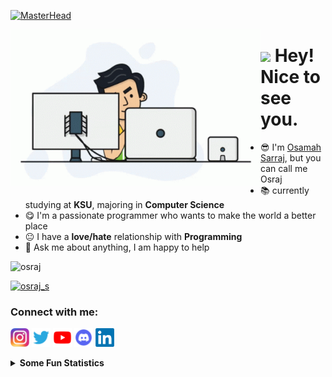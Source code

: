 <!--
This is my GitHub Profile Page README.md
-->

[//]: # ([Block] Header)
[![MasterHead](https://pbs.twimg.com/profile_banners/774519978179584001/1566690078/1080x360)](https://beacons.ai/osraj)

[//]: # ([Block] programmer gif)
<img align="left" alt="Coding" width="400" src="https://raw.githubusercontent.com/Osraj/Osraj/main/Assets/programmer.gif">

[//]: # ([Block] Greating)
<h1><img src="https://emojis.slackmojis.com/emojis/images/1531849430/4246/blob-sunglasses.gif?1531849430" width="30"/> Hey! Nice to see you. </h1>

[//]: # ([Block] About me)
- 😎 I'm [Osamah Sarraj](https://beacons.ai/osraj), but you can call me Osraj
- 📚 currently studying at **KSU**, majoring in **Computer Science**
- 😋 I'm a passionate programmer who wants to make the world a better place
- 😐 I have a **love/hate** relationship with **Programming**
- 💬 Ask me about anything, I am happy to help


[//]: # ([Block] GitHub Profile Views)
<p> <img src="https://komarev.com/ghpvc/?username=osraj&label=Profile%20views&color=0e75b6&style=flat" alt="osraj" /> </p>

[//]: # ([Block] Twitter Followers counter)
<p align="left"> <a href="https://twitter.com/osraj_s" target="blank"><img src="https://img.shields.io/twitter/follow/osraj_s?logo=twitter&style=for-the-badge" alt="osraj_s" /></a> </p>


[//]: # ([Block] Social Media)
<div>
<h3 align="left">Connect with me:</h3>
<p align="left">
<a href="https://www.instagram.com/osraj_s/" target="blank"><img src="https://raw.githubusercontent.com/Osraj/Osraj/main/Assets/instagram_logo.png" width="30" height="30" alt="Osraj_Instagram" /></a>
<a href="https://twitter.com/osraj_s" target="blank"><img src="https://raw.githubusercontent.com/Osraj/Osraj/main/Assets/twitter_logo.png" height="30" width="30" alt="Osraj_Twitter" /></a>
<a href="https://www.youtube.com/@osraj_tech" target="blank"><img src="https://raw.githubusercontent.com/Osraj/Osraj/main/Assets/youtube_logo.png" width="30" height="30" alt="Osraj_YouTube" /></a>
<a href="https://discord.gg/d4jQXAQ" target="blank"><img src="https://raw.githubusercontent.com/Osraj/Osraj/main/Assets/discord_logo.png" width="30" height="30" alt="Osraj_Discord" /></a>
<a href="https://linkedin.com/in/osamah-sarraj" target="blank"><img src="https://raw.githubusercontent.com/Osraj/Osraj/main/Assets/linkedin_logo.png" width="30" height="30" alt="Osraj_LinkedIn" /></a>
</p>
</div>


[//]: # ([Block] Some Fun Statistics)
<details>
<summary><b> Some Fun Statistics </b></summary>
<div align="center">

[//]: # ([Block] Most Used Languages)
<img src="https://github-readme-stats.vercel.app/api/top-langs?username=osraj&theme=tokyonight&hide_langs_below=5" align="center" alt="GitHub_Top_Languages" />

[//]: # ([Block] Streak Stats)
<img align="center" src="https://github-readme-streak-stats.herokuapp.com/?user=osraj&theme=tokyonight" alt="GitHub_Streak" />

[//]: # ([Block] GitHub Stats)
<img src='https://github-readme-stats.vercel.app/api?username=osraj&show_icons=true&theme=tokyonight&count_private=true&line_height=40' align="center" alt="GitHub_Status" />

[//]: # ([Block] My Trophies)
<a href="https://github.com/ryo-ma/github-profile-trophy"><img align="center" src="https://github-profile-trophy.vercel.app/?username=osraj&theme=onedark&row=1&column=6)" alt="GitHub_Trophies" /></a>

[//]: # ([Block] GitHub Contribution Graph)
<img src="https://activity-graph.herokuapp.com/graph?username=osraj&theme=react-dark&bg_color=20232a&hide_border=true" width="100%" alt="GitHub_Contribution_Graph ">

</div>
</details>